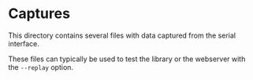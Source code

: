 # Captures

This directory contains several files with data captured from the serial interface.

These files can typically be used to test the library or the webserver with the `--replay` option.

